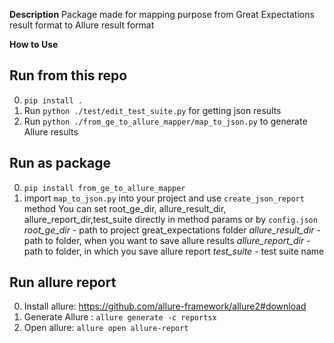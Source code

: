 **Description**
Package made for mapping purpose from Great Expectations result format to Allure result format



**How to Use**
## Run from this repo
0. `pip install .`
1. Run  `python ./test/edit_test_suite.py` for getting json results
2. Run `python ./from_ge_to_allure_mapper/map_to_json.py` to generate Allure results 
## Run as package
0. `pip install from_ge_to_allure_mapper`
1. import `map_to_json.py` into your project and use `create_json_report` method
You can set root_ge_dir, allure_result_dir, allure_report_dir,test_suite directly in method params or by `config.json` 
_root_ge_dir_ - path to project great_expectations folder
_allure_result_dir_ - path to folder, when you want to save allure results
_allure_report_dir_ - path to folder, in which you save allure report
_test_suite_ - test suite name

## Run allure report
0. Install allure: https://github.com/allure-framework/allure2#download
1. Generate Allure : `allure generate -c reportsx`
2. Open allure: `allure open allure-report`
